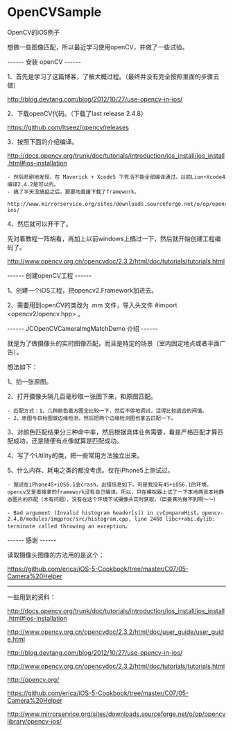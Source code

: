 OpenCVSample
============

OpenCV的iOS例子


想做一些图像匹配，所以最近学习使用openCV，并做了一些试验。


------ 安装 openCV ------

1、首先是学习了这篇博客，了解大概过程。（最终并没有完全按照里面的步骤去做）

http://blog.devtang.com/blog/2012/10/27/use-opencv-in-ios/

2、下载openCV代码。（下载了last release 2.4.8）

https://github.com/Itseez/opencv/releases

3、按照下面的介绍编译。

http://docs.opencv.org/trunk/doc/tutorials/introduction/ios_install/ios_install.html#ios-installation

    - 然后悲剧地发现，在 Maverick + Xcode5 下死活不能全部编译通过。以前Lion+Xcode4编译2.4.2是可以的。
    - 搞了半天没搞掂之后，狠狠地直接下载了framework。
    
    http://www.mirrorservice.org/sites/downloads.sourceforge.net/o/op/opencvlibrary/opencv-ios/
    
4、然后就可以开干了。

先对着教程一阵胡看，再加上以前windows上搞过一下，然后就开始创建工程编码了。

http://www.opencv.org.cn/opencvdoc/2.3.2/html/doc/tutorials/tutorials.html


------ 创建openCV工程 ------

1、创建一个iOS工程，把opencv2.Framework加进去。

2、需要用到openCV的类改为 .mm 文件，导入头文件  #import <opencv2/opencv.hpp>  。



------ JCOpenCVCameraImgMatchDemo 介绍 ------

就是为了做摄像头的实时图像匹配，而且是特定的场景（室内固定地点或者平面广告）。

想法如下：

1、拍一张原图。

2、打开摄像头隔几百毫秒取一张图下来，和原图匹配。

    - 匹配方式：1、几种颜色直方图全比较一下，然后不停地调试，活得比较适合的阀值。
    - 2、原图与目标图做边缘检测，然后把两个边缘检测图也拿去匹配一下。

3、对颜色匹配结果分三种命中率，然后根据具体业务需要，看是严格匹配才算匹配成功，还是随便有点像就算是匹配成功。

4、写了个Utility的类，把一些常用方法独立出来。

5、什么内存、耗电之类的都没考虑。仅在iPhone5上测试过。

    - 据说在iPhone4S+iOS6.1会crash，出错信息如下。可是我没有4S+iOS6.1的环境，opencv又是直接拿的framework没有自己编译。所以，只在模拟器上试了一下本地两张本地静态图片的匹配（木有问题），没有在这个环境下试摄像头实时获取。（臣妾真的做不到啊～～）

    - Bad argument (Invalid histogram header[s]) in cvCompareHist。opencv-2.4.8/modules/imgproc/src/histogram.cpp, line 2460 libc++abi.dylib: terminate called throwing an exception。


------ 感谢 ------

读取摄像头图像的方法用的是这个：

https://github.com/erica/iOS-5-Cookbook/tree/master/C07/05-Camera%20Helper



--------------------------------------------------------------------------
一些用到的资料：

http://docs.opencv.org/trunk/doc/tutorials/introduction/ios_install/ios_install.html#ios-installation

http://www.opencv.org.cn/opencvdoc/2.3.2/html/doc/user_guide/user_guide.html

http://blog.devtang.com/blog/2012/10/27/use-opencv-in-ios/

http://www.opencv.org.cn/opencvdoc/2.3.2/html/doc/tutorials/tutorials.html

http://opencv.org/

https://github.com/erica/iOS-5-Cookbook/tree/master/C07/05-Camera%20Helper

http://www.mirrorservice.org/sites/downloads.sourceforge.net/o/op/opencvlibrary/opencv-ios/











